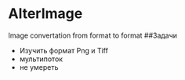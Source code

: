 # AlterImage
 Image convertation from format to format
##Задачи
* Изучить формат Png и Tiff
* мультипоток
* не умереть
